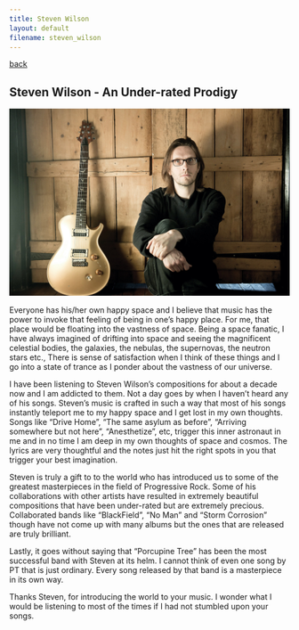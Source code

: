 ```yaml
---
title: Steven Wilson 
layout: default
filename: steven_wilson 
--- 
```

[back](/music)

## Steven Wilson - An Under-rated Prodigy

![Steven Wilson](/pics/steven_wilson.jpeg "Steven Wilson")

Everyone has his/her own happy space and I believe that music has the power to invoke that feeling of being in one’s happy place. For me, that place would be floating into the vastness of space. Being a space fanatic, I have always imagined of drifting into space and seeing the magnificent celestial bodies, the galaxies, the nebulas, the supernovas, the neutron stars etc., There is sense of satisfaction when I think of these things and I go into a state of trance as I ponder about the vastness of our universe.

I have been listening to Steven Wilson’s compositions for about a decade now and I am addicted to them. Not a day goes by when I haven’t heard any of his songs. Steven’s music is crafted in such a way that most of his songs instantly teleport me to my happy space and I get lost in my own thoughts. Songs like “Drive Home”, “The same asylum as before”, “Arriving somewhere but not here”, “Anesthetize”, etc, trigger this inner astronaut in me and in no time I am deep in my own thoughts of space and cosmos. The lyrics are very thoughtful and the notes just hit the right spots in you that trigger your best imagination.

Steven is truly a gift to to the world who has introduced us to some of the greatest masterpieces in the field of Progressive Rock. Some of his collaborations with other artists have resulted in extremely beautiful compositions that have been under-rated but are extremely precious. Collaborated bands like “BlackField”, “No Man” and “Storm Corrosion” though have not come up with many albums but the ones that are released are truly brilliant.

Lastly, it goes without saying that “Porcupine Tree” has been the most successful band with Steven at its helm. I cannot think of even one song by PT that is just ordinary. Every song released by that band is a masterpiece in its own way.

Thanks Steven, for introducing the world to your music. I wonder what I would be listening to most of the times if I had not stumbled upon your songs.